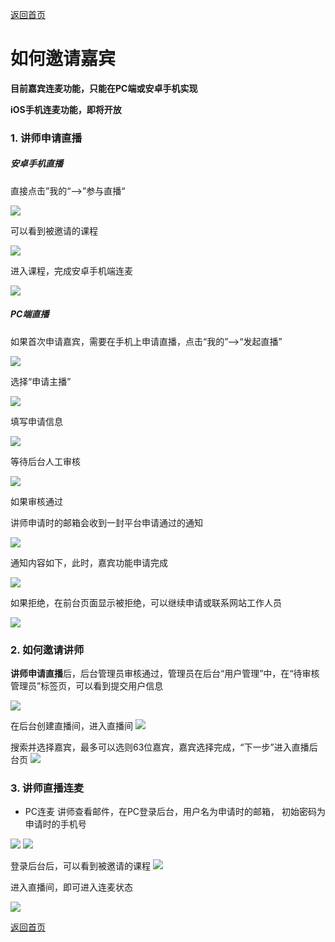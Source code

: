 [返回首页](../../README.md)

# 如何邀请嘉宾
**目前嘉宾连麦功能，只能在PC端或安卓手机实现**

**iOS手机连麦功能，即将开放**

### 1. 讲师申请直播

##### 安卓手机直播

直接点击”我的“—>”参与直播“

![](https://of6ygwuso.qnssl.com/docs/quickstart/how-to-invite.jpeg)

可以看到被邀请的课程

![](https://of6ygwuso.qnssl.com/docs/quickstart/手机端邀请课程.png)

进入课程，完成安卓手机端连麦

![](https://of6ygwuso.qnssl.com/docs/quickstart/手机端连麦.png)



##### PC端直播

如果首次申请嘉宾，需要在手机上申请直播，点击“我的”—>“发起直播”

![](https://of6ygwuso.qnssl.com/docs/quickstart/how-to-invite-2.jpeg)

选择“申请主播”

![](https://of6ygwuso.qnssl.com/docs/quickstart/安卓申请主播.png)

填写申请信息

![](https://of6ygwuso.qnssl.com/docs/quickstart/安卓填写申请.png)

等待后台人工审核

![](https://of6ygwuso.qnssl.com/docs/quickstart/安卓等待审核.png)

如果审核通过

讲师申请时的邮箱会收到一封平台申请通过的通知

![](https://of6ygwuso.qnssl.com/docs/quickstart/通过邮件1.png)

通知内容如下，此时，嘉宾功能申请完成

![](https://of6ygwuso.qnssl.com/docs/quickstart/%E9%80%9A%E8%BF%87%E9%82%AE%E4%BB%B62.jpeg)

如果拒绝，在前台页面显示被拒绝，可以继续申请或联系网站工作人员

![](https://of6ygwuso.qnssl.com/docs/quickstart/安卓审核拒绝.png)







### 2. 如何邀请讲师

**讲师申请直播**后，后台管理员审核通过，管理员在后台“用户管理”中，在“待审核管理员”标签页，可以看到提交用户信息

![](https://of6ygwuso.qnssl.com/docs/quickstart/后台审核审核.png)


在后台创建直播间，进入直播间
![](https://of6ygwuso.qnssl.com/docs/quickstart/后台嘉宾1.png)

搜索并选择嘉宾，最多可以选则63位嘉宾，嘉宾选择完成，“下一步”进入直播后台页
![](https://of6ygwuso.qnssl.com/docs/quickstart/后台嘉宾2.png)

### 3. 讲师直播连麦
- PC连麦
  讲师查看邮件，在PC登录后台，用户名为申请时的邮箱，  初始密码为申请时的手机号

![](https://of6ygwuso.qnssl.com/docs/quickstart/%E5%90%8E%E5%8F%B0%E5%98%89%E5%AE%BE4.jpeg)
![](https://of6ygwuso.qnssl.com/docs/quickstart/%E9%80%9A%E8%BF%87%E9%82%AE%E4%BB%B62.jpeg)

登录后台后，可以看到被邀请的课程
![](https://of6ygwuso.qnssl.com/docs/quickstart/后台嘉宾3.png)

进入直播间，即可进入连麦状态

![](https://of6ygwuso.qnssl.com/docs/quickstart/pc端连麦.png)





[返回首页](../../README.md)
